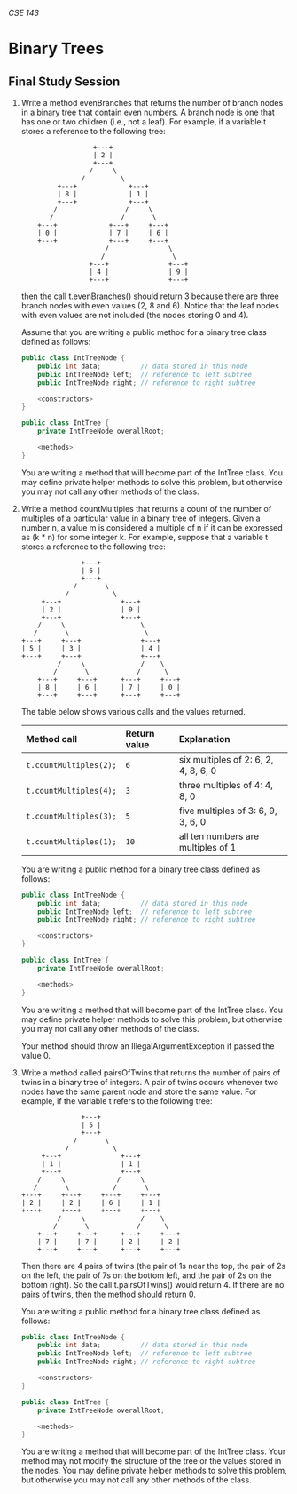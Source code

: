 _CSE 143_

# Binary Trees
## Final Study Session

1. Write a method evenBranches that returns the number of branch nodes in a binary tree that contain even numbers. A branch node is one that has one or two children (i.e., not a leaf). For example, if a variable t stores a reference to the following tree:

	```
	                  +---+
	                  | 2 |
	                  +---+
	                 /     \
	               /         \
	         +---+             +---+
	         | 8 |             | 1 |
	         +---+             +---+
	        /                 /     \
	       /                 /       \
	    +---+             +---+     +---+
	    | 0 |             | 7 |     | 6 |
	    +---+             +---+     +---+
	                     /               \
	                    /                 \
	                 +---+               +---+
	                 | 4 |               | 9 |
	                 +---+               +---+
	```

	then the call t.evenBranches() should return 3 because there are three branch nodes with even values (2, 8 and 6). Notice that the leaf nodes with even values are not included (the nodes storing 0 and 4).

	Assume that you are writing a public method for a binary tree class defined as follows:

	```java
	public class IntTreeNode {
		public int data;          // data stored in this node
		public IntTreeNode left;  // reference to left subtree
		public IntTreeNode right; // reference to right subtree

		<constructors>
	}

	public class IntTree {
		private IntTreeNode overallRoot;

		<methods>
	}
	```

	You are writing a method that will become part of the IntTree class. You may define private helper methods to solve this problem, but otherwise you may not call any other methods of the class.

1. Write a method countMultiples that returns a count of the number of multiples of a particular value in a binary tree of integers. Given a number n, a value m is considered a multiple of n if it can be expressed as (k * n) for some integer k. For example, suppose that a variable t stores a reference to the following tree:

	```
	               +---+
	               | 6 |
	               +---+
	             /       \
	           /           \
	     +---+               +---+
	     | 2 |               | 9 |
	     +---+               +---+
	    /     \                   \
	   /       \                   \
	+---+     +---+               +---+
	| 5 |     | 3 |               | 4 |
	+---+     +---+               +---+
	         /     \              /    \
	        /       \            /      \
	    +---+     +---+      +---+     +---+
	    | 8 |     | 6 |      | 7 |     | 0 |
	    +---+     +---+      +---+     +---+
	```

	The table below shows various calls and the values returned.

	| Method call | Return value | Explanation |
	| :--- | :--- | :--- |
	| `t.countMultiples(2);` | `6` | six multiples of 2: 6, 2, 4, 8, 6, 0 |
	| `t.countMultiples(4);` | `3` | three multiples of 4: 4, 8, 0 |
	| `t.countMultiples(3);` | `5` | five multiples of 3: 6, 9, 3, 6, 0 |
	| `t.countMultiples(1);` | `10` | all ten numbers are multiples of 1 |

	You are writing a public method for a binary tree class defined as follows:

	```java
	public class IntTreeNode {
		public int data;          // data stored in this node
		public IntTreeNode left;  // reference to left subtree
		public IntTreeNode right; // reference to right subtree

		<constructors>
	}

	public class IntTree {
		private IntTreeNode overallRoot;

		<methods>
	}
	```

	You are writing a method that will become part of the IntTree class. You may define private helper methods to solve this problem, but otherwise you may not call any other methods of the class.

	Your method should throw an IllegalArgumentException if passed the value 0.

1. Write a method called pairsOfTwins that returns the number of pairs of twins in a binary tree of integers. A pair of twins occurs whenever two nodes have the same parent node and store the same value. For example, if the variable t refers to the following tree:

	```
	               +---+
	               | 5 |
	               +---+
	             /       \
	           /           \
	     +---+               +---+
	     | 1 |               | 1 |
	     +---+               +---+
	    /     \             /     \
	   /       \           /       \
	+---+     +---+     +---+     +---+
	| 2 |     | 2 |     | 6 |     | 1 |
	+---+     +---+     +---+     +---+
	         /     \              /    \
	        /       \            /      \
	    +---+     +---+      +---+     +---+
	    | 7 |     | 7 |      | 2 |     | 2 |
	    +---+     +---+      +---+     +---+
	```

	Then there are 4 pairs of twins (the pair of 1s near the top, the pair of 2s on the left, the pair of 7s on the bottom left, and the pair of 2s on the bottom right). So the call t.pairsOfTwins() would return 4. If there are no pairs of twins, then the method should return 0.

	You are writing a public method for a binary tree class defined as follows:

	```java
	public class IntTreeNode {
		public int data;          // data stored in this node
		public IntTreeNode left;  // reference to left subtree
		public IntTreeNode right; // reference to right subtree

		<constructors>
	}

	public class IntTree {
		private IntTreeNode overallRoot;

		<methods>
	}
	```

	You are writing a method that will become part of the IntTree class. Your method may not modify the structure of the tree or the values stored in the nodes. You may define private helper methods to solve this problem, but otherwise you may not call any other methods of the class.